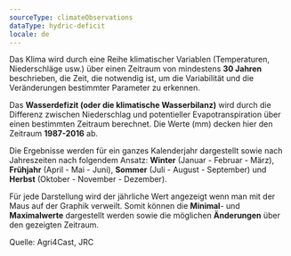 ```yaml
---
sourceType: climateObservations
dataType: hydric-deficit
locale: de
---
```

Das Klima wird durch eine Reihe klimatischer Variablen (Temperaturen, Niederschläge usw.) über einen Zeitraum von mindestens **30 Jahren** beschrieben, die Zeit, die notwendig ist, um die Variabilität und die Veränderungen bestimmter Parameter zu erkennen.

Das **Wasserdefizit (oder die klimatische Wasserbilanz)** wird durch die
Differenz zwischen Niederschlag und potentieller Evapotranspiration über einen
bestimmten Zeitraum berechnet. Die Werte (mm) decken hier den Zeitraum
**1987-2016** ab.

Die Ergebnisse werden für ein ganzes Kalenderjahr dargestellt sowie nach
Jahreszeiten nach folgendem Ansatz: **Winter** (Januar - Februar - März),
**Frühjahr** (April - Mai - Juni), **Sommer** (Juli - August - September) und
**Herbst** (Oktober - November - Dezember).

Für jede Darstellung wird der jährliche Wert angezeigt wenn man mit der Maus auf der Graphik verweilt. Somit können die **Minimal**- und **Maximalwerte** dargestellt werden sowie die möglichen **Änderungen** über den gezeigten Zeitraum.

Quelle: Agri4Cast, JRC
